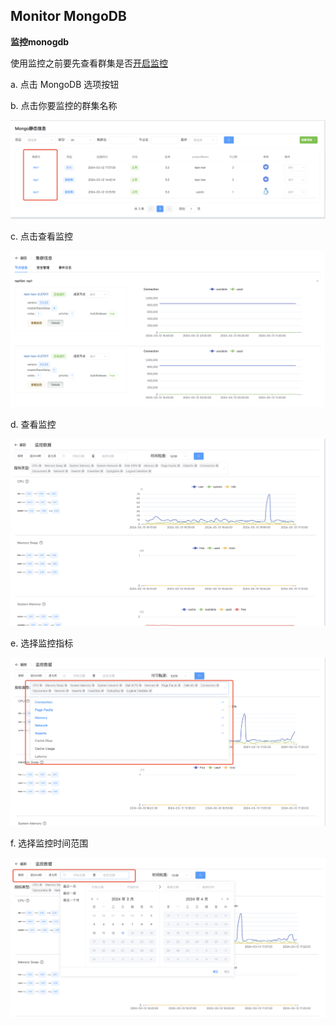 ## Monitor MongoDB

**监控monogdb**

使用监控之前要先查看群集是否[开启监控](../ManageCluster/clusteroperations/Turnonmonitoring.md)

a. 点击 MongoDB 选项按钮

b. 点击你要监控的群集名称

![1](../../../../../images/whalealPlatformImages/MonitorMongoDB.png)

c. 点击查看监控

![1](../../../../../images/whalealPlatformImages/MonitorMongoDB1.png)

d. 查看监控

![1](../../../../../images/whalealPlatformImages/MonitorMongoDB2.png)



e. 选择监控指标

![1](../../../../../images/whalealPlatformImages/MonitorMongoDB3.png)

f. 选择监控时间范围

![1](../../../../../images/whalealPlatformImages/MonitorMongoDB4.png)

